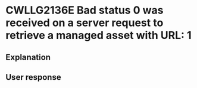 # CWLLG2136E Bad status 0 was received on a server request to retrieve a managed asset with URL: 1

## Explanation

## User response
